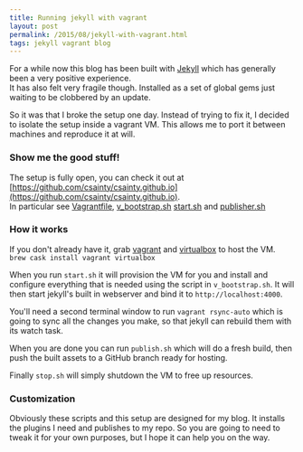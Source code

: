 ```yaml
---
title: Running jekyll with vagrant
layout: post
permalink: /2015/08/jekyll-with-vagrant.html
tags: jekyll vagrant blog
---
```


For a while now this blog has been built with [Jekyll](http://jekyllrb.com/) which has generally been a very positive experience.  
It has also felt very fragile though. Installed as a set of global gems just waiting to be clobbered by an update.

So it was that I broke the setup one day. Instead of trying to fix it, I decided to isolate the setup inside a vagrant VM. This allows me to port it between machines and reproduce it at will.

<!-- more -->

### Show me the good stuff!

The setup is fully open, you can check it out at [https://github.com/csainty/csainty.github.io](https://github.com/csainty/csainty.github.io).  
In particular see [Vagrantfile](https://github.com/csainty/csainty.github.io/blob/source/Vagrantfile), [v_bootstrap.sh](https://github.com/csainty/csainty.github.io/blob/source/v_bootstrap.sh) [start.sh](https://github.com/csainty/csainty.github.io/blob/source/start.sh) and [publisher.sh](https://github.com/csainty/csainty.github.io/blob/source/publish.sh)

### How it works

If you don't already have it, grab [vagrant](https://www.vagrantup.com/) and [virtualbox](https://www.virtualbox.org/) to host the VM.  
`brew cask install vagrant virtualbox`

When you run `start.sh` it will provision the VM for you and install and configure everything that is needed using the script in `v_bootstrap.sh`. It will then start jekyll's built in webserver and bind it to `http://localhost:4000`.

You'll need a second terminal window to run `vagrant rsync-auto` which is going to sync all the changes you make, so that jekyll can rebuild them with its watch task.

When you are done you can run `publish.sh` which will do a fresh build, then push the built assets to a GitHub branch ready for hosting.

Finally `stop.sh` will simply shutdown the VM to free up resources.

### Customization
Obviously these scripts and this setup are designed for my blog. It installs the plugins I need and publishes to my repo. So you are going to need to tweak it for your own purposes, but I hope it can help you on the way.
